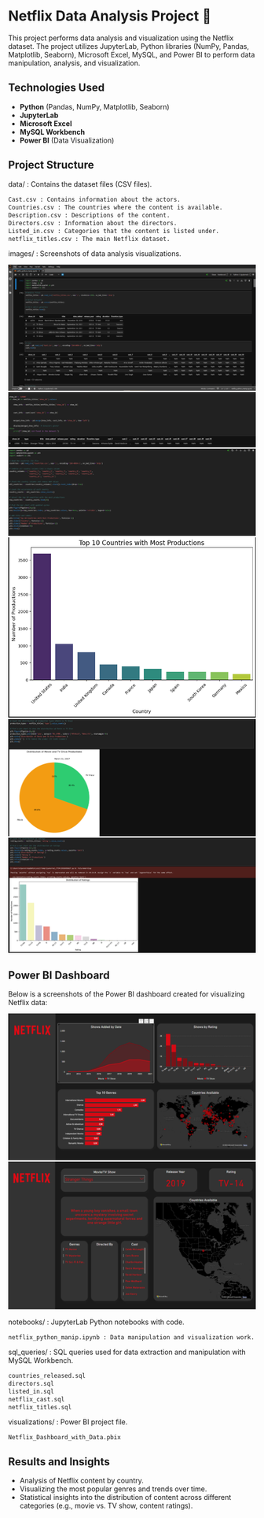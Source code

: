 # Netflix Data Analysis Project 🎥

This project performs data analysis and visualization using the Netflix dataset. 
The project utilizes JupyterLab, Python libraries (NumPy, Pandas, Matplotlib, Seaborn), 
Microsoft Excel, MySQL, and Power BI to perform data manipulation, analysis, and visualization.

## Technologies Used
- **Python** (Pandas, NumPy, Matplotlib, Seaborn)
- **JupyterLab**
- **Microsoft Excel**
- **MySQL Workbench**
- **Power BI** (Data Visualization)

## Project Structure

data/ : Contains the dataset files (CSV files).

    Cast.csv : Contains information about the actors.
    Countries.csv : The countries where the content is available.
    Description.csv : Descriptions of the content.
    Directors.csv : Information about the directors.
    Listed_in.csv : Categories that the content is listed under.
    netflix_titles.csv : The main Netflix dataset.

images/ : Screenshots of data analysis visualizations.

 ![Data Manipulation Step 1](./images/netflix_data_manip_1.PNG)
 ![Data Manipulation Step 2](./images/netflix_data_manip_2.PNG)
 ![Data Manipulation Step 1](./images/netflix_data_manip_3.PNG)
 ![Data Manipulation Step 2](./images/netflix_data_manip_4.PNG)
 ![Data Manipulation Step 1](./images/netflix_data_manip_5.PNG)
 ![Data Manipulation Step 2](./images/netflix_data_manip_6.PNG)
    
## Power BI Dashboard

Below is a screenshots of the Power BI dashboard created for visualizing Netflix data:

![Power BI Dashboard](./images/netflix_power_BI_overview.PNG)
![Power BI Dashboard](./images/netflix_power_BI_single_title_view.PNG)   

notebooks/ : JupyterLab Python notebooks with code.

    netflix_python_manip.ipynb : Data manipulation and visualization work.

sql_queries/ : SQL queries used for data extraction and manipulation with MySQL Workbench.

    countries_released.sql
    directors.sql
    listed_in.sql
    netflix_cast.sql
    netflix_titles.sql

visualizations/ : Power BI project file.

    Netflix_Dashboard_with_Data.pbix

## Results and Insights

- Analysis of Netflix content by country.
- Visualizing the most popular genres and trends over time.
- Statistical insights into the distribution of content across different categories (e.g., movie vs. TV show, content ratings).

